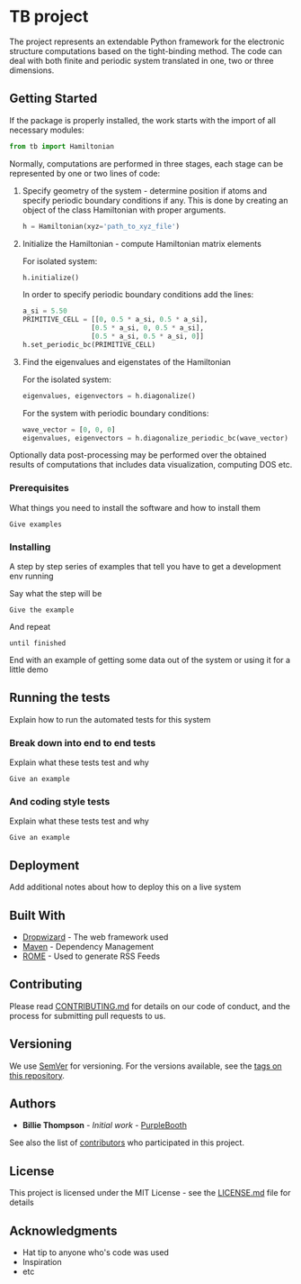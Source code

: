# TB project

The project represents an extendable Python framework for 
the electronic structure computations based on 
the tight-binding method. The code can deal with both finite
and periodic system translated in one, two or three dimensions.

## Getting Started

If the package is properly installed, the work starts with the import of all necessary modules:

```python
from tb import Hamiltonian
```

Normally, computations are performed in three stages, 
each stage can be represented by one or two lines of code:

1. Specify geometry of the system - determine position if atoms
and specify periodic boundary conditions if any. This is done by creating an object of 
the class Hamiltonian with proper arguments. 
    ```python
   h = Hamiltonian(xyz='path_to_xyz_file')
    ```

2. Initialize the Hamiltonian - compute Hamiltonian matrix elements

    For isolated system:
    
    ```python
   h.initialize()
    ```
    
    In order to specify periodic boundary conditions add the lines:
    
    ```python
   a_si = 5.50
   PRIMITIVE_CELL = [[0, 0.5 * a_si, 0.5 * a_si],
                     [0.5 * a_si, 0, 0.5 * a_si],
                     [0.5 * a_si, 0.5 * a_si, 0]]
   h.set_periodic_bc(PRIMITIVE_CELL)
    ```

3. Find the eigenvalues and eigenstates of the Hamiltonian

    For the isolated system:
    ```python
   eigenvalues, eigenvectors = h.diagonalize()
    ```
    
    For the system with periodic boundary conditions:
    ```python
   wave_vector = [0, 0, 0]
   eigenvalues, eigenvectors = h.diagonalize_periodic_bc(wave_vector)
    ```

Optionally data post-processing may be performed over the obtained results of computations 
that includes data visualization, computing DOS etc.
 
### Prerequisites

What things you need to install the software and how to install them

```
Give examples
```

### Installing

A step by step series of examples that tell you have to get a development env running

Say what the step will be

```
Give the example
```

And repeat

```
until finished
```

End with an example of getting some data out of the system or using it for a little demo

## Running the tests

Explain how to run the automated tests for this system

### Break down into end to end tests

Explain what these tests test and why

```
Give an example
```

### And coding style tests

Explain what these tests test and why

```
Give an example
```

## Deployment

Add additional notes about how to deploy this on a live system

## Built With

* [Dropwizard](http://www.dropwizard.io/1.0.2/docs/) - The web framework used
* [Maven](https://maven.apache.org/) - Dependency Management
* [ROME](https://rometools.github.io/rome/) - Used to generate RSS Feeds

## Contributing

Please read [CONTRIBUTING.md](https://gist.github.com/PurpleBooth/b24679402957c63ec426) for details on our code of conduct, and the process for submitting pull requests to us.

## Versioning

We use [SemVer](http://semver.org/) for versioning. For the versions available, see the [tags on this repository](https://github.com/your/project/tags). 

## Authors

* **Billie Thompson** - *Initial work* - [PurpleBooth](https://github.com/PurpleBooth)

See also the list of [contributors](https://github.com/your/project/contributors) who participated in this project.

## License

This project is licensed under the MIT License - see the [LICENSE.md](LICENSE.md) file for details

## Acknowledgments

* Hat tip to anyone who's code was used
* Inspiration
* etc



